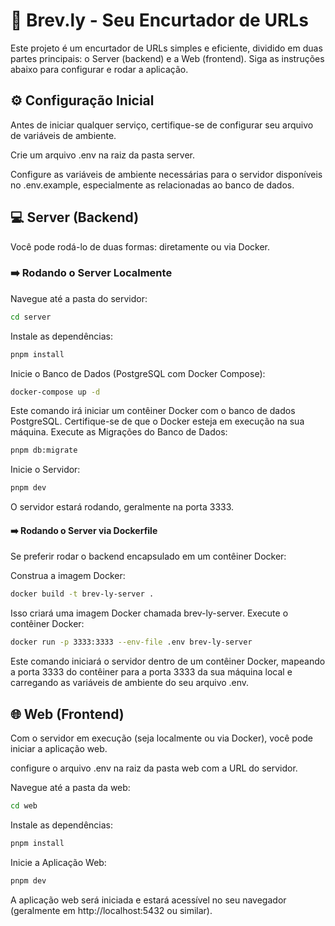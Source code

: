# 🚀 Brev.ly - Seu Encurtador de URLs

Este projeto é um encurtador de URLs simples e eficiente, dividido em duas partes principais: o Server (backend) e a Web (frontend). Siga as instruções abaixo para configurar e rodar a aplicação.

## ⚙️ Configuração Inicial
Antes de iniciar qualquer serviço, certifique-se de configurar seu arquivo de variáveis de ambiente.

Crie um arquivo .env na raiz da pasta server.

Configure as variáveis de ambiente necessárias para o servidor disponíveis no .env.example, especialmente as relacionadas ao banco de dados.

## 💻 Server (Backend)
Você pode rodá-lo de duas formas: diretamente ou via Docker.

### ➡️ Rodando o Server Localmente
Navegue até a pasta do servidor:

```bash
cd server
```

Instale as dependências:
```bash
pnpm install
```

Inicie o Banco de Dados (PostgreSQL com Docker Compose):
```bash
docker-compose up -d
```

Este comando irá iniciar um contêiner Docker com o banco de dados PostgreSQL. Certifique-se de que o Docker esteja em execução na sua máquina.
Execute as Migrações do Banco de Dados:
```bash
pnpm db:migrate
```

Inicie o Servidor:

```bash
pnpm dev
```

O servidor estará rodando, geralmente na porta 3333.

#### ➡️ Rodando o Server via Dockerfile
Se preferir rodar o backend encapsulado em um contêiner Docker:

Construa a imagem Docker:
```bash
docker build -t brev-ly-server .
```

Isso criará uma imagem Docker chamada brev-ly-server.
Execute o contêiner Docker:
```bash
docker run -p 3333:3333 --env-file .env brev-ly-server
```

Este comando iniciará o servidor dentro de um contêiner Docker, mapeando a porta 3333 do contêiner para a porta 3333 da sua máquina local e carregando as variáveis de ambiente do seu arquivo .env.

## 🌐 Web (Frontend)
Com o servidor em execução (seja localmente ou via Docker), você pode iniciar a aplicação web.

configure o arquivo .env na raiz da pasta web com a URL do servidor.

Navegue até a pasta da web:
```bash
cd web
```

Instale as dependências:

```bash
pnpm install
```

Inicie a Aplicação Web:

```bash 
pnpm dev
```

A aplicação web será iniciada e estará acessível no seu navegador (geralmente em http://localhost:5432 ou similar).
